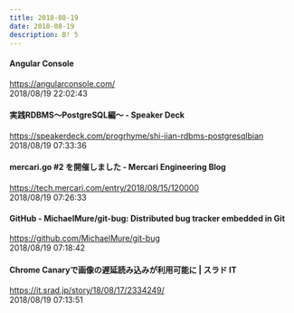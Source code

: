 ```yaml
---
title: 2018-08-19
date: 2018-08-19
description: B! 5
---
```


#### Angular Console
https://angularconsole.com/<br>
2018/08/19 22:02:43<br>


#### 実践RDBMS〜PostgreSQL編〜 - Speaker Deck
https://speakerdeck.com/progrhyme/shi-jian-rdbms-postgresqlbian<br>
2018/08/19 07:33:36<br>


#### mercari.go #2 を開催しました - Mercari Engineering Blog
https://tech.mercari.com/entry/2018/08/15/120000<br>
2018/08/19 07:26:33<br>


#### GitHub - MichaelMure/git-bug: Distributed bug tracker embedded in Git
https://github.com/MichaelMure/git-bug<br>
2018/08/19 07:18:42<br>


#### Chrome Canaryで画像の遅延読み込みが利用可能に | スラド IT
https://it.srad.jp/story/18/08/17/2334249/<br>
2018/08/19 07:13:51<br>



